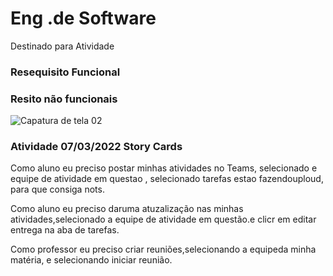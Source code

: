 # Eng .de Software
 Destinado para Atividade 
 

 
 ### Resequisito Funcional
 
 
 ### Resito não funcionais
 
![Capatura de tela 02](https://github.com/Michaelfss/Eng-.de-Software/blob/main/Captura%20de%20tela%2002.png)

### Atividade 07/03/2022 Story Cards

Como aluno eu preciso postar minhas atividades no Teams, selecionado e equipe de atividade em questao , selecionado tarefas estao fazendouploud, para que consiga nots.

Como aluno eu preciso daruma atuzalização nas minhas atividades,selecionado a equipe de atividade em questão.e clicr em editar entrega na aba de tarefas.

Como professor eu preciso criar reuniões,selecionando a equipeda minha matéria, e selecionando iniciar reunião.

